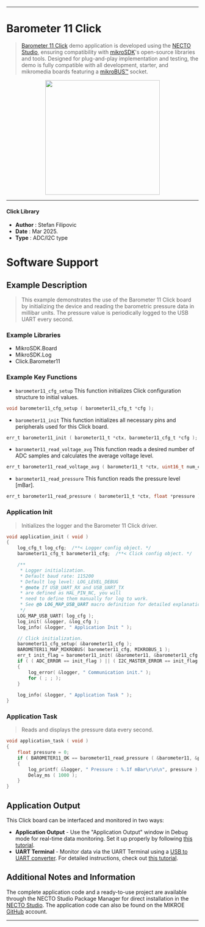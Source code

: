 
---
# Barometer 11 Click

> [Barometer 11 Click](https://www.mikroe.com/?pid_product=MIKROE-6636) demo application is developed using
the [NECTO Studio](https://www.mikroe.com/necto), ensuring compatibility with [mikroSDK](https://www.mikroe.com/mikrosdk)'s
open-source libraries and tools. Designed for plug-and-play implementation and testing, the demo is fully compatible with
all development, starter, and mikromedia boards featuring a [mikroBUS&trade;](https://www.mikroe.com/mikrobus) socket.

<p align="center">
  <img src="https://www.mikroe.com/?pid_product=MIKROE-6636&image=1" height=300px>
</p>

---

#### Click Library

- **Author**        : Stefan Filipovic
- **Date**          : Mar 2025.
- **Type**          : ADC/I2C type

# Software Support

## Example Description

> This example demonstrates the use of the Barometer 11 Click board by initializing
the device and reading the barometric pressure data in millibar units.
The pressure value is periodically logged to the USB UART every second.

### Example Libraries

- MikroSDK.Board
- MikroSDK.Log
- Click.Barometer11

### Example Key Functions

- `barometer11_cfg_setup` This function initializes Click configuration structure to initial values.
```c
void barometer11_cfg_setup ( barometer11_cfg_t *cfg );
```

- `barometer11_init` This function initializes all necessary pins and peripherals used for this Click board.
```c
err_t barometer11_init ( barometer11_t *ctx, barometer11_cfg_t *cfg );
```

- `barometer11_read_voltage_avg` This function reads a desired number of ADC samples and calculates the average voltage level.
```c
err_t barometer11_read_voltage_avg ( barometer11_t *ctx, uint16_t num_conv, float *voltage_avg );
```

- `barometer11_read_pressure` This function reads the pressure level [mBar].
```c
err_t barometer11_read_pressure ( barometer11_t *ctx, float *pressure );
```

### Application Init

> Initializes the logger and the Barometer 11 Click driver.

```c
void application_init ( void )
{
    log_cfg_t log_cfg;  /**< Logger config object. */
    barometer11_cfg_t barometer11_cfg;  /**< Click config object. */

    /** 
     * Logger initialization.
     * Default baud rate: 115200
     * Default log level: LOG_LEVEL_DEBUG
     * @note If USB_UART_RX and USB_UART_TX 
     * are defined as HAL_PIN_NC, you will 
     * need to define them manually for log to work. 
     * See @b LOG_MAP_USB_UART macro definition for detailed explanation.
     */
    LOG_MAP_USB_UART( log_cfg );
    log_init( &logger, &log_cfg );
    log_info( &logger, " Application Init " );

    // Click initialization.
    barometer11_cfg_setup( &barometer11_cfg );
    BAROMETER11_MAP_MIKROBUS( barometer11_cfg, MIKROBUS_1 );
    err_t init_flag = barometer11_init( &barometer11, &barometer11_cfg );
    if ( ( ADC_ERROR == init_flag ) || ( I2C_MASTER_ERROR == init_flag ) )
    {
        log_error( &logger, " Communication init." );
        for ( ; ; );
    }
    
    log_info( &logger, " Application Task " );
}
```

### Application Task

> Reads and displays the pressure data every second.

```c
void application_task ( void )
{
    float pressure = 0;
    if ( BAROMETER11_OK == barometer11_read_pressure ( &barometer11, &pressure ) ) 
    {
        log_printf( &logger, " Pressure : %.1f mBar\r\n\n", pressure );
        Delay_ms ( 1000 );
    }
}
```

## Application Output

This Click board can be interfaced and monitored in two ways:
- **Application Output** - Use the "Application Output" window in Debug mode for real-time data monitoring.
Set it up properly by following [this tutorial](https://www.youtube.com/watch?v=ta5yyk1Woy4).
- **UART Terminal** - Monitor data via the UART Terminal using
a [USB to UART converter](https://www.mikroe.com/click/interface/usb?interface*=uart,uart). For detailed instructions,
check out [this tutorial](https://help.mikroe.com/necto/v2/Getting%20Started/Tools/UARTTerminalTool).

## Additional Notes and Information

The complete application code and a ready-to-use project are available through the NECTO Studio Package Manager for 
direct installation in the [NECTO Studio](https://www.mikroe.com/necto). The application code can also be found on
the MIKROE [GitHub](https://github.com/MikroElektronika/mikrosdk_click_v2) account.

---
